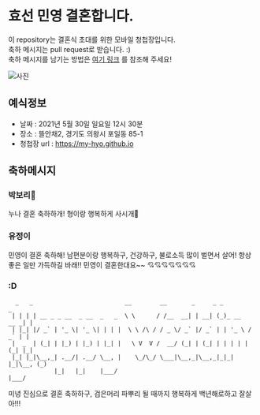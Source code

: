 # 효선 민영 결혼합니다.

이 repository는 결혼식 초대를 위한 모바일 청첩장입니다.  
축하 메시지는 pull request로 받습니다. :)  
축하 메시지를 남기는 방법은 [여기 링크](https://www.notion.so/04b66b0ca264425db8475d488884804a) 를 참조해 주세요!

![사진](https://github.com/my-hyo/my-hyo.github.io/raw/master/assets/images/02.jpg)

## 예식정보

* 날짜 : 2021년 5월 30일 일요일 12시 30분
* 장소 : 뜰안채2, 경기도 의왕시 포일동 85-1
* 청첩장 url : https://my-hyo.github.io

## 축하메시지
### 박보리🐶
누나 결혼 축하하개! 형이랑 행복하게 사시개🐶  

### 유정이
민영이 결혼 축하해! 남편분이랑 행복하구, 건강하구, 불로소득 많이 벌면서 살어! 항상 좋은 일만 가득하길 바래!!
민영이 결혼한대요~~ 💘💘💘💘💘💘💘

### :D
      _   _                          __        __       _     _ _             _ 
     | | | | __ _ _ __  _ __  _   _  \ \      / /__  __| | __| (_)_ __   __ _| |
     | |_| |/ _` | '_ \| '_ \| | | |  \ \ /\ / / _ \/ _` |/ _` | | '_ \ / _` | |
     |  _  | (_| | |_) | |_) | |_| |   \ V  V /  __/ (_| | (_| | | | | | (_| |_|
     |_| |_|\__,_| .__/| .__/ \__, |    \_/\_/ \___|\__,_|\__,_|_|_| |_|\__, (_)
                 |_|   |_|    |___/                                     |___/   

미녕 진심으로 결혼 축하하구, 검은머리 파뿌리 될 때까지 행복하게 백년해로하고 잘살아!!!
